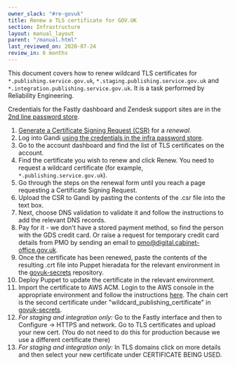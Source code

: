 ```yaml
---
owner_slack: "#re-govuk"
title: Renew a TLS certificate for GOV.UK
section: Infrastructure
layout: manual_layout
parent: "/manual.html"
last_reviewed_on: 2020-07-24
review_in: 6 months
---
```


This document covers how to renew wildcard TLS certificates for
`*.publishing.service.gov.uk`, `*.staging.publishing.service.gov.uk`
and `*.integration.publishing.service.gov.uk`. It is a task performed
by Reliability Engineering.

Credentials for the Fastly dashboard and Zendesk support sites are in the
[2nd line password store](https://github.com/alphagov/govuk-secrets/blob/master/pass/2ndline/fastly).

1. [Generate a Certificate Signing Request (CSR)](generate-csr.html) for a
   *renewal*.
2. Log into Gandi [using the credentials in the infra password
   store](https://github.com/alphagov/govuk-secrets/blob/master/pass/infra/gandi/govuk.gpg).
3. Go to the account dashboard and find the list of TLS certificates on the
   account.
4. Find the certificate you wish to renew and click Renew. You need to
   request a wildcard certificate (for example, `*.publishing.service.gov.uk`).
5. Go through the steps on the renewal form until you reach a page requesting a
   Certificate Signing Request.
6. Upload the CSR to Gandi by pasting the contents of the .csr file into the
   text box.
7. Next, choose DNS validation to validate it and follow the instructions to add
   the relevant DNS records.
8. Pay for it - we don't have a stored payment method, so find the person with
   the GDS credit card. Or raise a request for temporary credit card details from
   PMO by sending an email to pmo@digital.cabinet-office.gov.uk.
9. Once the certificate has been renewed, paste the contents of the resulting
   .crt file into Puppet hieradata for the relevant environment in the
   [govuk-secrets](https://github.com/alphagov/govuk-secrets/puppet) repository.
10. Deploy Puppet to update the certificate in the relevant environment.
11. Import the certificate to AWS ACM. Login to the AWS console in the appropriate
    environment and follow the instructions [here](https://docs.aws.amazon.com/acm/latest/userguide/import-certificate-api-cli.html).
    The chain cert is the second certificate under "wildcard_publishing_certificate"
    in [govuk-secrets](https://github.com/alphagov/govuk-secrets/puppet).
12. *For staging and integration only:*
    Go to the Fastly interface and then to Configure -> HTTPS and network.
    Go to TLS certificates and upload your new cert.
    (You do not need to do this for production because we use a different certificate
    there)
13. *For staging and integration only:*
    In TLS domains click on more details and then select your new certificate
    under CERTIFICATE BEING USED.
